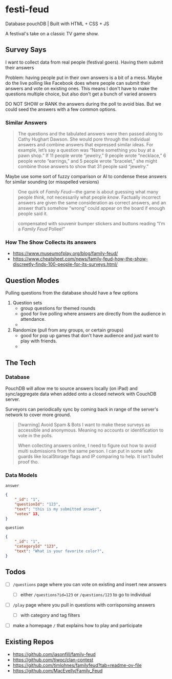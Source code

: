 # festi-feud
Database pouchDB | Built with HTML + CSS + JS

A festival's take on a classic TV game show.

## Survey Says
I want to collect data from real people (festival goers). Having them submit their answers

Problem: having people put in their own answers is a bit of a mess. Maybe do the live polling like Facebook does where people can submit their answers and vote on existing ones. This means I don't have to make the questions multiple choice, but also don't get a bunch of varied answers

DO NOT SHOW or RANK the answers during the poll to avoid bias. But we could seed the answers with a few common options. 

### Similar Answers

> The questions and the tabulated answers were then passed along to Cathy Hughart Dawson. She would pore through the individual answers and combine answers that expressed similar ideas. For example, let’s say a question was “Name something you buy at a pawn shop.” If 11 people wrote “jewelry,” 9 people wrote “necklace,” 6 people wrote “earrings,” and 5 people wrote “bracelet,” she might combine those answers to show that 31 people said “jewelry.”

Maybe use some sort of fuzzy comparison or AI to condense these answers for similar sounding (or misspelled versions)

> One quirk of _Family Feud_—the game is about guessing what many people _think_, not necessarily what people _know_. Factually incorrect answers are given the same consideration as correct answers, and an answer that’s somehow “wrong” could appear on the board if enough people said it.

>compensated with souvenir bumper stickers and buttons reading “I’m a _Family Feud_ Pollee!”
### How The Show Collects its answers
- https://www.museumofplay.org/blog/family-feud/
- https://www.cheatsheet.com/news/family-feud-how-the-show-discreetly-finds-100-people-for-its-surveys.html/

## Question Modes

Pulling questions from the database should have a few options
1. Question sets 
	- group questions for themed rounds
	- good for live polling where answers are directly from the audience in attendance.
	- 
2. Randomize (pull from any groups, or certain groups)
	- good for pop up games that don't have audience and just want to play with friends. 
	- 

## The Tech
### Database
PouchDB will allow me to source answers locally (on iPad) and sync/aggregate data when added onto a closed network with CouchDB server.

Surveyors can periodically sync by coming back in range of the server's network to cover more ground. 

> [!warning] Avoid Spam & Bots
> I want to make these surveys as accessible and anonymous. Meaning no accounts or identification to vote in the polls. 
> 
> When collecting answers online, I need to figure out how to avoid multi submissions from the same person. I can put in some safe guards like localStorage flags and IP comparing to help. It isn't bullet proof tho.
### Data Models
`answer`
```json
{
	"_id": "1",
	"questionId": "123",
	"text": "this is my submitted answer",
	"votes" 13,
}
```

`question`
```json
{
	"_id": "1",
	"categoryId" "123",
	"text": "What is your favorite color?",
}
```

## Todos
- [ ] `/questions` page where you can vote on existing and insert new answers
  - [ ] either `/questions?id=123` or `/questions/123` to go to individual
- [ ] `/play` page where you pull in questions with corrisponsing answers
  - [ ] with category and tag filters
- [ ] make a homepage `/` that explains how to play and participate


## Existing Repos
- https://github.com/jasonfill/family-feud
- https://github.com/tiwoc/clan-contest
- https://github.com/timlohnes/familyfeud?tab=readme-ov-file
- https://github.com/MacEvelly/Family_Feud